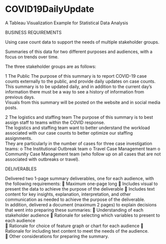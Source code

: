 # COVID19DailyUpdate

A Tableau Visualization Example for Statistical Data Analysis

BUSINESS REQUIREMENTS

Using case count data to support the needs of multiple stakeholder groups. 

Summaries of this data for two different purposes and audiences, with a focus on trends over time.  

The three stakeholder groups are as follows:  

1 The Public
The purpose of this summary is to report COVID-19 case counts externally to the public, and provide daily updates on case counts.  
This summary is to be updated daily, and in addition to the current day’s information there must be a way to see a history of information from previous days.     
Visuals from this summary will be posted on the website and in social media posts.  

2 The logistics and staffing team 
The purpose of this summary is to best assign staff to teams within the COVID response.  
The logistics and staffing team want to better understand the workload associated with our case counts to better optimize our staffing assignments.  
They are particularly in the number of cases for three case investigation teams: 
o	The Institutional Outbreak team
o	Travel Case Management team
o	Community Case Management team (who follow up on all cases that are not associated with outbreaks or travel).  

DELIVERABLES

Delivered two 1-page summary deliverables, one for each audience, with the following requirements: 
	Maximum one-page long
	Includes visual to present the data to achieve the purpose of the deliverable
	Includes text content for key insights, explanation, interpretation, and other communication as needed to achieve the purpose of the deliverable.   
In addition, delivered a document (maximum 2 pages) to explain decisions that went into preparing these summaries: 
	Understanding of each stakeholder audience
	Rationale for selecting which variables to present to each audience  
	Rationale for choice of feature graph or chart for each audience 
	Rationale for including text content to meet the needs of the audience.  
	Other considerations for preparing the summary.  
